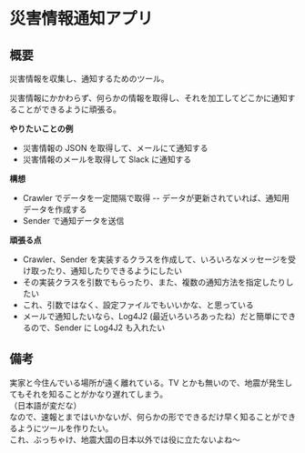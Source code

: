 # 災害情報通知アプリ

## 概要

災害情報を収集し、通知するためのツール。

災害情報にかかわらず、何らかの情報を取得し、それを加工してどこかに通知することができるように頑張る。

**やりたいことの例**
- 災害情報の JSON を取得して、メールにて通知する
- 災害情報のメールを取得して Slack に通知する

**構想**
- Crawler でデータを一定間隔で取得
-- データが更新されていれば、通知用データを作成する
- Sender で通知データを送信

**頑張る点**
- Crawler、Sender を実装するクラスを作成して、いろいろなメッセージを受け取ったり、通知したりできるようにしたい
- その実装クラスを引数でもらったり、また、複数の通知方法を指定したりしたい
- これ、引数ではなく、設定ファイルでもいいかな、と思っている
- メールで通知したいなら、Log4J2 (最近いろいろあったね）だと簡単にできるので、Sender に Log4J2 も入れたい

## 備考
実家と今住んでいる場所が遠く離れている。TV とかも無いので、地震が発生してもそれを知ることがかなり遅れてしまう。<br>
（日本語が変だな）<br>
なので、速報とまではいかないが、何らかの形でできるだけ早く知ることができるようにツールを作りたい。<br>
これ、ぶっちゃけ、地震大国の日本以外では役に立たないよね～